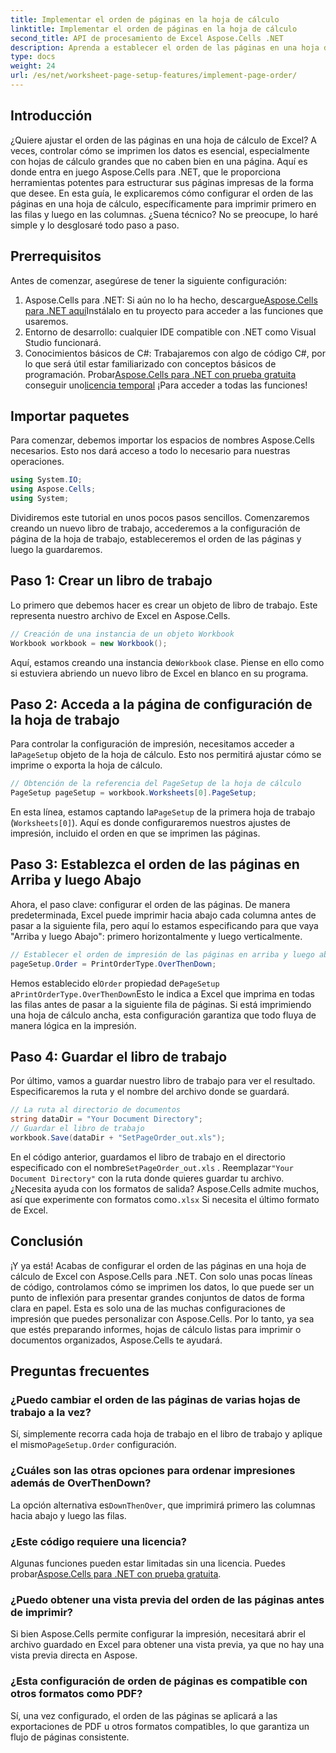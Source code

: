 ```yaml
---
title: Implementar el orden de páginas en la hoja de cálculo
linktitle: Implementar el orden de páginas en la hoja de cálculo
second_title: API de procesamiento de Excel Aspose.Cells .NET
description: Aprenda a establecer el orden de las páginas en una hoja de cálculo de Excel con Aspose.Cells para .NET en una sencilla guía paso a paso. Perfecta para principiantes y expertos.
type: docs
weight: 24
url: /es/net/worksheet-page-setup-features/implement-page-order/
---
```

## Introducción
¿Quiere ajustar el orden de las páginas en una hoja de cálculo de Excel? A veces, controlar cómo se imprimen los datos es esencial, especialmente con hojas de cálculo grandes que no caben bien en una página. Aquí es donde entra en juego Aspose.Cells para .NET, que le proporciona herramientas potentes para estructurar sus páginas impresas de la forma que desee. En esta guía, le explicaremos cómo configurar el orden de las páginas en una hoja de cálculo, específicamente para imprimir primero en las filas y luego en las columnas. ¿Suena técnico? No se preocupe, lo haré simple y lo desglosaré todo paso a paso.
## Prerrequisitos
Antes de comenzar, asegúrese de tener la siguiente configuración:
1.  Aspose.Cells para .NET: Si aún no lo ha hecho, descargue[Aspose.Cells para .NET aquí](https://releases.aspose.com/cells/net/)Instálalo en tu proyecto para acceder a las funciones que usaremos.
2. Entorno de desarrollo: cualquier IDE compatible con .NET como Visual Studio funcionará.
3. Conocimientos básicos de C#: Trabajaremos con algo de código C#, por lo que será útil estar familiarizado con conceptos básicos de programación.
Probar[Aspose.Cells para .NET con prueba gratuita](https://releases.aspose.com/) conseguir uno[licencia temporal](https://purchase.aspose.com/temporary-license/) ¡Para acceder a todas las funciones!
## Importar paquetes
Para comenzar, debemos importar los espacios de nombres Aspose.Cells necesarios. Esto nos dará acceso a todo lo necesario para nuestras operaciones.
```csharp
using System.IO;
using Aspose.Cells;
using System;
```
Dividiremos este tutorial en unos pocos pasos sencillos. Comenzaremos creando un nuevo libro de trabajo, accederemos a la configuración de página de la hoja de trabajo, estableceremos el orden de las páginas y luego la guardaremos. 
## Paso 1: Crear un libro de trabajo
Lo primero que debemos hacer es crear un objeto de libro de trabajo. Este representa nuestro archivo de Excel en Aspose.Cells.
```csharp
// Creación de una instancia de un objeto Workbook
Workbook workbook = new Workbook();
```
 Aquí, estamos creando una instancia de`Workbook` clase. Piense en ello como si estuviera abriendo un nuevo libro de Excel en blanco en su programa.
## Paso 2: Acceda a la página de configuración de la hoja de trabajo
 Para controlar la configuración de impresión, necesitamos acceder a la`PageSetup` objeto de la hoja de cálculo. Esto nos permitirá ajustar cómo se imprime o exporta la hoja de cálculo.
```csharp
// Obtención de la referencia del PageSetup de la hoja de cálculo
PageSetup pageSetup = workbook.Worksheets[0].PageSetup;
```
 En esta línea, estamos captando la`PageSetup` de la primera hoja de trabajo (`Worksheets[0]`). Aquí es donde configuraremos nuestros ajustes de impresión, incluido el orden en que se imprimen las páginas.
## Paso 3: Establezca el orden de las páginas en Arriba y luego Abajo
Ahora, el paso clave: configurar el orden de las páginas. De manera predeterminada, Excel puede imprimir hacia abajo cada columna antes de pasar a la siguiente fila, pero aquí lo estamos especificando para que vaya "Arriba y luego Abajo": primero horizontalmente y luego verticalmente.
```csharp
// Establecer el orden de impresión de las páginas en arriba y luego abajo
pageSetup.Order = PrintOrderType.OverThenDown;
```
 Hemos establecido el`Order` propiedad de`PageSetup` a`PrintOrderType.OverThenDown`Esto le indica a Excel que imprima en todas las filas antes de pasar a la siguiente fila de páginas. Si está imprimiendo una hoja de cálculo ancha, esta configuración garantiza que todo fluya de manera lógica en la impresión.
## Paso 4: Guardar el libro de trabajo
Por último, vamos a guardar nuestro libro de trabajo para ver el resultado. Especificaremos la ruta y el nombre del archivo donde se guardará.
```csharp
// La ruta al directorio de documentos
string dataDir = "Your Document Directory";
// Guardar el libro de trabajo
workbook.Save(dataDir + "SetPageOrder_out.xls");
```
 En el código anterior, guardamos el libro de trabajo en el directorio especificado con el nombre`SetPageOrder_out.xls` . Reemplazar`"Your Document Directory"` con la ruta donde quieres guardar tu archivo.
¿Necesita ayuda con los formatos de salida? Aspose.Cells admite muchos, así que experimente con formatos como`.xlsx` Si necesita el último formato de Excel.
## Conclusión
¡Y ya está! Acabas de configurar el orden de las páginas en una hoja de cálculo de Excel con Aspose.Cells para .NET. Con solo unas pocas líneas de código, controlamos cómo se imprimen los datos, lo que puede ser un punto de inflexión para presentar grandes conjuntos de datos de forma clara en papel. Esta es solo una de las muchas configuraciones de impresión que puedes personalizar con Aspose.Cells. Por lo tanto, ya sea que estés preparando informes, hojas de cálculo listas para imprimir o documentos organizados, Aspose.Cells te ayudará.
## Preguntas frecuentes
### ¿Puedo cambiar el orden de las páginas de varias hojas de trabajo a la vez?
 Sí, simplemente recorra cada hoja de trabajo en el libro de trabajo y aplique el mismo`PageSetup.Order` configuración.
### ¿Cuáles son las otras opciones para ordenar impresiones además de OverThenDown?
 La opción alternativa es`DownThenOver`, que imprimirá primero las columnas hacia abajo y luego las filas.
### ¿Este código requiere una licencia?
Algunas funciones pueden estar limitadas sin una licencia. Puedes probar[Aspose.Cells para .NET con prueba gratuita](https://releases.aspose.com/).
### ¿Puedo obtener una vista previa del orden de las páginas antes de imprimir?
Si bien Aspose.Cells permite configurar la impresión, necesitará abrir el archivo guardado en Excel para obtener una vista previa, ya que no hay una vista previa directa en Aspose.
### ¿Esta configuración de orden de páginas es compatible con otros formatos como PDF?
Sí, una vez configurado, el orden de las páginas se aplicará a las exportaciones de PDF u otros formatos compatibles, lo que garantiza un flujo de páginas consistente.
